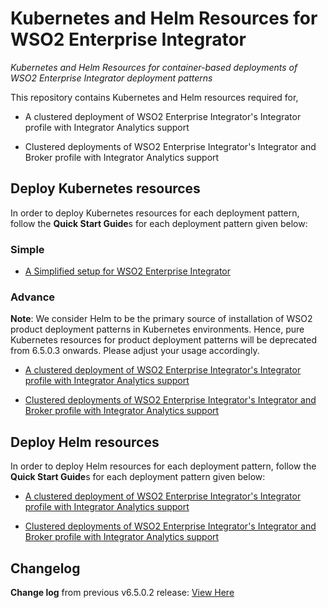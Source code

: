 # Kubernetes and Helm Resources for WSO2 Enterprise Integrator
*Kubernetes and Helm Resources for container-based deployments of WSO2 Enterprise Integrator deployment patterns*

This repository contains Kubernetes and Helm resources required for,

* A clustered deployment of WSO2 Enterprise Integrator's Integrator profile with Integrator Analytics support

* Clustered deployments of WSO2 Enterprise Integrator's Integrator and Broker profile with Integrator Analytics support

## Deploy Kubernetes resources

In order to deploy Kubernetes resources for each deployment pattern, follow the **Quick Start Guide**s for each deployment pattern
given below:

### Simple

* [A Simplified setup for WSO2 Enterprise Integrator](simple/single-script/README.md)

### Advance

**Note**: We consider Helm to be the primary source of installation of WSO2 product deployment patterns in Kubernetes environments. Hence, pure Kubernetes resources for product deployment patterns will be deprecated from 6.5.0.3 onwards. Please adjust your usage accordingly.

* [A clustered deployment of WSO2 Enterprise Integrator's Integrator profile with Integrator Analytics support](advanced/integrator-analytics/README.md)

* [Clustered deployments of WSO2 Enterprise Integrator's Integrator and Broker profile with Integrator Analytics support](advanced/integrator-broker-analytics/README.md)

## Deploy Helm resources

In order to deploy Helm resources for each deployment pattern, follow the **Quick Start Guide**s for each deployment pattern
given below:

* [A clustered deployment of WSO2 Enterprise Integrator's Integrator profile with Integrator Analytics support](advanced/helm/integrator-with-analytics/README.md)

* [Clustered deployments of WSO2 Enterprise Integrator's Integrator and Broker profile with Integrator Analytics support](advanced/helm/integrator-broker-with-analytics/README.md)

## Changelog

**Change log** from previous v6.5.0.2 release: [View Here](CHANGELOG.md)
